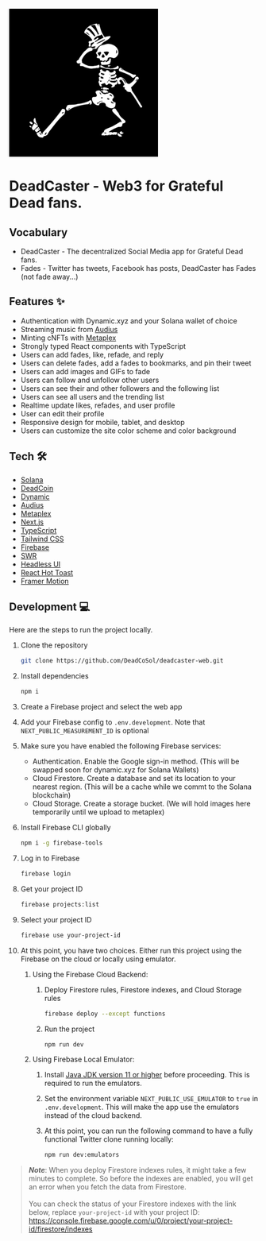 ![deadcaster.png](public%2Fdeadcaster.png)
<br />

<h1>
  DeadCaster - Web3 for Grateful Dead fans.
</h1>

## Vocabulary
- DeadCaster - The decentralized Social Media app for Grateful Dead fans.
- Fades - Twitter has tweets, Facebook has posts, DeadCaster has Fades (not fade away...)

## Features ✨
- Authentication with Dynamic.xyz and your Solana wallet of choice
- Streaming music from [Audius](https://audius.org)
- Minting cNFTs with [Metaplex](https://www.metaplex.com/)
- Strongly typed React components with TypeScript
- Users can add fades, like, refade, and reply
- Users can delete fades, add a fades to bookmarks, and pin their tweet
- Users can add images and GIFs to fade
- Users can follow and unfollow other users
- Users can see their and other followers and the following list
- Users can see all users and the trending list
- Realtime update likes, refades, and user profile
- User can edit their profile
- Responsive design for mobile, tablet, and desktop
- Users can customize the site color scheme and color background

## Tech 🛠
- [Solana](https://solana.com/)
- [DeadCoin](https://twitter.com/DeadCoSol)
- [Dynamic](https://www.dynamic.xyz/)
- [Audius](https://audius.org/)
- [Metaplex](https://www.metaplex.com/)
- [Next.js](https://nextjs.org)
- [TypeScript](https://www.typescriptlang.org)
- [Tailwind CSS](https://tailwindcss.com)
- [Firebase](https://firebase.google.com)
- [SWR](https://swr.vercel.app)
- [Headless UI](https://headlessui.com)
- [React Hot Toast](https://react-hot-toast.com)
- [Framer Motion](https://framer.com)

## Development 💻

Here are the steps to run the project locally.

1. Clone the repository

   ```bash
   git clone https://github.com/DeadCoSol/deadcaster-web.git
   ```

1. Install dependencies

   ```bash
   npm i
   ```

1. Create a Firebase project and select the web app

1. Add your Firebase config to `.env.development`. Note that `NEXT_PUBLIC_MEASUREMENT_ID` is optional

1. Make sure you have enabled the following Firebase services:

   - Authentication. Enable the Google sign-in method. (This will be swapped soon for dynamic.xyz for Solana Wallets)
   - Cloud Firestore. Create a database and set its location to your nearest region. (This will be a cache while we commt to the Solana blockchain)
   - Cloud Storage. Create a storage bucket. (We will hold images here temporarily until we upload to metaplex)

1. Install Firebase CLI globally

   ```bash
   npm i -g firebase-tools
   ```

1. Log in to Firebase

   ```bash
   firebase login
   ```

1. Get your project ID

   ```bash
   firebase projects:list
   ```

1. Select your project ID

   ```bash
   firebase use your-project-id
   ```

1. At this point, you have two choices. Either run this project using the Firebase on the cloud or locally using emulator.

   1. Using the Firebase Cloud Backend:

      1. Deploy Firestore rules, Firestore indexes, and Cloud Storage rules

         ```bash
         firebase deploy --except functions
         ```

      1. Run the project

         ```bash
         npm run dev
         ```

   1. Using Firebase Local Emulator:

      1. Install [Java JDK version 11 or higher](https://jdk.java.net/) before proceeding. This is required to run the emulators.

      1. Set the environment variable `NEXT_PUBLIC_USE_EMULATOR` to `true` in `.env.development`. This will make the app use the emulators instead of the cloud backend.

      1. At this point, you can run the following command to have a fully functional Twitter clone running locally:

         ```bash
         npm run dev:emulators
         ```

> **_Note_**: When you deploy Firestore indexes rules, it might take a few minutes to complete. So before the indexes are enabled, you will get an error when you fetch the data from Firestore.<br><br>You can check the status of your Firestore indexes with the link below, replace `your-project-id` with your project ID: https://console.firebase.google.com/u/0/project/your-project-id/firestore/indexes
